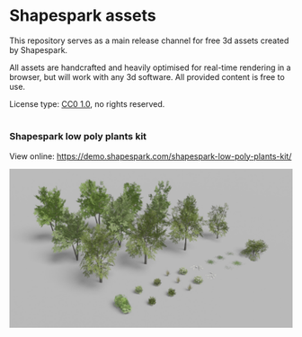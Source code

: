 # Shapespark assets

This repository serves as a main release channel for free 3d assets created by Shapespark.

All assets are handcrafted and heavily optimised for real-time rendering in a browser, but will work with any 3d software.
All provided content is free to use.

License type: [CC0 1.0](https://creativecommons.org/share-your-work/public-domain/cc0/), no rights reserved.
#
### Shapespark low poly plants kit
View online: https://demo.shapespark.com/shapespark-low-poly-plants-kit/

![](shapespark-low-poly-plants-kit/img/shapespark-plants-kit-01.jpg)

   

